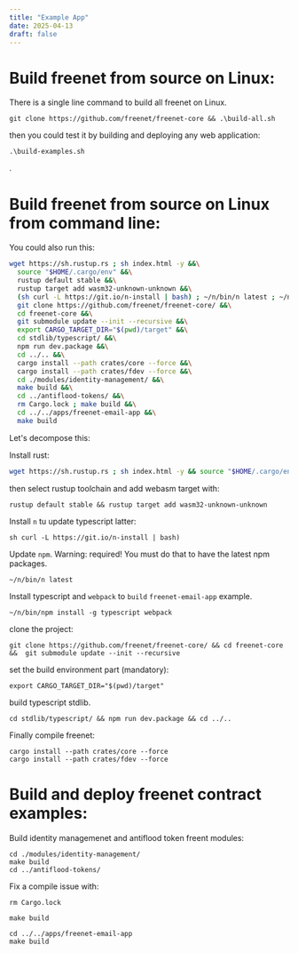 ```yaml
---
title: "Example App"
date: 2025-04-13
draft: false
---
```


# Build freenet from source on Linux:

There is a single line command to build all freenet on Linux.

```
git clone https://github.com/freenet/freenet-core && .\build-all.sh
```

then you could test it by building and deploying any web application:

```
.\build-examples.sh
```

.

# Build freenet from source on Linux from command line:

You could also run this:

```bash
wget https://sh.rustup.rs ; sh index.html -y &&\
  source "$HOME/.cargo/env" &&\
  rustup default stable &&\
  rustup target add wasm32-unknown-unknown &&\
  (sh curl -L https://git.io/n-install | bash) ; ~/n/bin/n latest ; ~/n/bin/npm install -g typescript webpack &&\
  git clone https://github.com/freenet/freenet-core/ &&\
  cd freenet-core &&\
  git submodule update --init --recursive &&\
  export CARGO_TARGET_DIR="$(pwd)/target" &&\
  cd stdlib/typescript/ &&\
  npm run dev.package &&\
  cd ../.. &&\
  cargo install --path crates/core --force &&\
  cargo install --path crates/fdev --force &&\
  cd ./modules/identity-management/ &&\
  make build &&\
  cd ../antiflood-tokens/ &&\
  rm Cargo.lock ; make build &&\
  cd ../../apps/freenet-email-app &&\
  make build
```

Let's decompose this:

Install rust:

```bash
wget https://sh.rustup.rs ; sh index.html -y && source "$HOME/.cargo/env"
```

then select rustup toolchain and add webasm target with:

```
rustup default stable && rustup target add wasm32-unknown-unknown
```

Install `n` tu update typescript latter:

```
sh curl -L https://git.io/n-install | bash)
```

Update `npm`. Warning: required! You must do that to have the latest npm packages.

```
~/n/bin/n latest
```

Install typescript and `webpack` to `build` `freenet-email-app` example.

```
~/n/bin/npm install -g typescript webpack
```

clone the project:

`git clone https://github.com/freenet/freenet-core/ && cd freenet-core &&  git submodule update --init --recursive`

set the build environment part (mandatory):

```
export CARGO_TARGET_DIR="$(pwd)/target"
```

build typescript stdlib.

```
cd stdlib/typescript/ && npm run dev.package && cd ../..
```

Finally compile freenet:

```
cargo install --path crates/core --force
cargo install --path crates/fdev --force
```

# Build and deploy freenet contract examples:

Build identity managemenet and antiflood token freent modules:

```
cd ./modules/identity-management/
make build
cd ../antiflood-tokens/
```

Fix a compile issue with:

```
rm Cargo.lock
```

```
make build
```

```
cd ../../apps/freenet-email-app
make build
```
